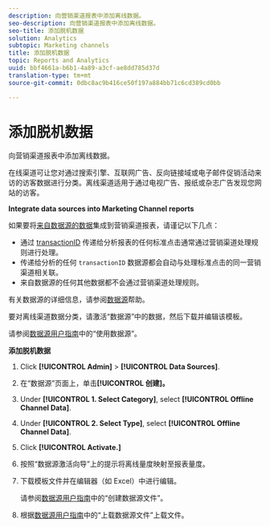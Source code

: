 ```yaml
---
description: 向营销渠道报表中添加离线数据。
seo-description: 向营销渠道报表中添加离线数据。
seo-title: 添加脱机数据
solution: Analytics
subtopic: Marketing channels
title: 添加脱机数据
topic: Reports and Analytics
uuid: bbf4661a-b6b1-4a89-a3cf-ae8dd785d37d
translation-type: tm+mt
source-git-commit: 0dbc8ac9b416ce50f197a884bb71c6cd389cd0bb

---
```



# 添加脱机数据

向营销渠道报表中添加离线数据。

在线渠道可让您对通过搜索引擎、互联网广告、反向链接域或电子邮件促销活动来访的访客数据进行分类。离线渠道适用于通过电视广告、报纸或杂志广告发现您网站的访客。

**Integrate data sources into Marketing Channel reports**

如果要将[来自数据源的数据](https://marketing.adobe.com/resources/help/en_US/sc/datasources/c_faq.html)集成到营销渠道报表，请谨记以下几点：

* 通过 [transactionID](https://marketing.adobe.com/resources/help/en_US/sc/datasources/c_Transaction_ID.html) 传递给分析报表的任何标准点击通常通过营销渠道处理规则进行处理。
* 传递给分析的任何 `transactionID` 数据源都会自动与处理标准点击的同一营销渠道相关联。
* 来自数据源的任何其他数据都不会通过营销渠道处理规则。

有关数据源的详细信息，请参阅[数据源](https://marketing.adobe.com/resources/help/en_US/sc/datasources/index.html)帮助。

要对离线渠道数据分类，请激活“数据源”中的数据，然后下载并编辑该模板。

请参阅[数据源用户指南](https://marketing.adobe.com/resources/help/en_US/sc/datasources/index.html)中的“使用数据源”。

**添加脱机数据**

1. Click **[!UICONTROL Admin]** &gt; **[!UICONTROL Data Sources]**.
1.  在“数据源”页面上，单击&#x200B;**[!UICONTROL 创建]。**
1. Under **[!UICONTROL 1. Select Category]**, select **[!UICONTROL Offline Channel Data]**.
1. Under **[!UICONTROL 2. Select Type]**, select **[!UICONTROL Offline Channel Data]**.
1. Click **[!UICONTROL Activate.]**
1. 按照“数据源激活向导”上的提示将离线量度映射至报表量度。
1. 下载模板文件并在编辑器（如 Excel）中进行编辑。

   请参阅[数据源用户指南](https://marketing.adobe.com/resources/help/en_US/sc/datasources/index.html)中的“创建数据源文件”。

1. 根据[数据源用户指南](https://marketing.adobe.com/resources/help/en_US/sc/datasources/index.html)中的“上载数据源文件”上载文件。
